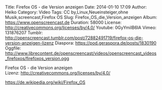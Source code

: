 Title: Firefox OS - die Version anzeigen
Date: 2014-01-10 17:09
Author: Heiko
Category: Video
Tags: CC by,Linux,Neueinsteiger,ohne Musik,screencast,Firefox OS
Slug: Firefox_OS_die_Version_anzeigen
Album: https://www.openscreencast.de
Duration: 58000
License: http://creativecommons.org/licenses/by/4.0/
Youtube: 0GyYmiIB6IA
Vimeo: 131876207
Tumblr: http://openscreencast.tumblr.com/post/72882491719/firefox-os-die-version-anzeigen-lizenz
Diaspora: https://pod.geraspora.de/posts/1830190
Oggfile: http://www.librecontent.de/openscreencast/videos/openscreencast_videos_firefoxos/firefoxos_version.ogg

Firefox OS - die Version anzeigen  
Lizenz: <http://creativecommons.org/licenses/by/4.0/>  
  
<https://de.wikipedia.org/wiki/Firefox_OS>

